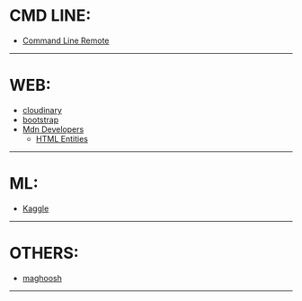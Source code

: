 # CMD LINE:
 - [Command Line Remote](https://cloud.google.com/cli)


<hr />

# WEB:
 - [cloudinary]()
 - [bootstrap](https://getbootstrap.com/)
 - [Mdn Developers](https://developer.mozilla.org/en-US/)
	- [HTML Entities](https://html.spec.whatwg.org/multipage/named-characters.html#named-character-references)

<hr/>

# ML:
 - [Kaggle](https://www.kaggle.com/)

 <hr />


# OTHERS:
  - [maghoosh]()


<hr />

